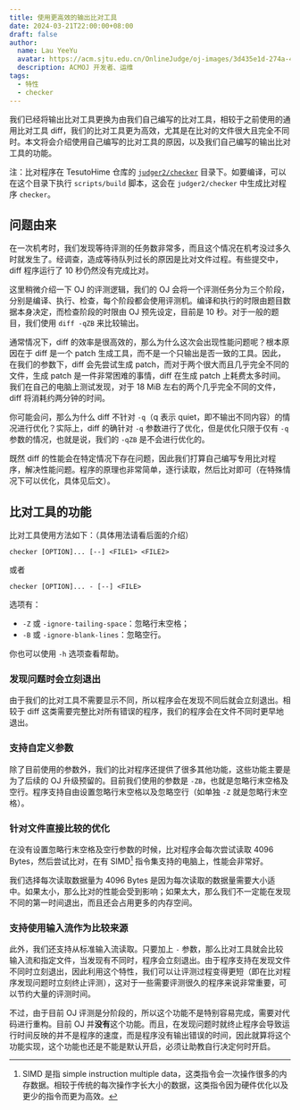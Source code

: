 ```yaml
---
title: 使用更高效的输出比对工具
date: 2024-03-21T22:00:00+08:00
draft: false
author:
  name: Lau YeeYu
  avatar: https://acm.sjtu.edu.cn/OnlineJudge/oj-images/3d435e1d-274a-491b-9f36-f1433c3ccade
  description: ACMOJ 开发者、运维
tags:
  - 特性
  - checker
---
```


我们已经将输出比对工具更换为由我们自己编写的比对工具，相较于之前使用的通用比对工具 diff，我们的比对工具更为高效，尤其是在比对的文件很大且完全不同时。本文将会介绍使用自己编写的比对工具的原因，以及我们自己编写的输出比对工具的功能。

<!--more-->

注：比对程序在 TesutoHime 仓库的 [`judger2/checker`](https://github.com/ACMClassOJ/TesutoHime/blob/34c534e6bc67a66ebb056d23fb0cbcf26d6169d9/judger2/checker) 目录下。如要编译，可以在这个目录下执行 `scripts/build` 脚本，这会在 `judger2/checker` 中生成比对程序 `checker`。

## 问题由来

在一次机考时，我们发现等待评测的任务数非常多，而且这个情况在机考没过多久时就发生了。经调查，造成等待队列过长的原因是比对文件过程。有些提交中，diff 程序运行了 10 秒仍然没有完成比对。

这里稍微介绍一下 OJ 的评测逻辑，我们的 OJ 会将一个评测任务分为三个阶段，分别是编译、执行、检查，每个阶段都会使用评测机。编译和执行的时限由题目数据本身决定，而检查阶段的时限由 OJ 预先设定，目前是 10 秒。对于一般的题目，我们使用 `diff -qZB` 来比较输出。

通常情况下，diff 的效率是很高效的，那么为什么这次会出现性能问题呢？根本原因在于 diff 是一个 patch 生成工具，而不是一个只输出是否一致的工具。因此，在我们的参数下，diff 会先尝试生成 patch，而对于两个很大而且几乎完全不同的文件，生成 patch 是一件非常困难的事情，diff 在生成 patch 上耗费太多时间。我们在自己的电脑上测试发现，对于 18 MiB 左右的两个几乎完全不同的文件，diff 将消耗约两分钟的时间。

你可能会问，那么为什么 diff 不针对 `-q`（q 表示 quiet，即不输出不同内容）的情况进行优化？实际上，diff 的确针对 `-q` 参数进行了优化，但是优化只限于仅有 `-q` 参数的情况，也就是说，我们的 `-qZB` 是不会进行优化的。

既然 diff 的性能会在特定情况下存在问题，因此我们打算自己编写专用比对程序，解决性能问题。程序的原理也非常简单，逐行读取，然后比对即可（在特殊情况下可以优化，具体见后文）。

## 比对工具的功能

比对工具使用方法如下：（具体用法请看后面的介绍）

```plain
checker [OPTION]... [--] <FILE1> <FILE2>
```

或者

```plain
checker [OPTION]... - [--] <FILE>
```

选项有：

- `-Z` 或 `-ignore-tailing-space`：忽略行末空格；
- `-B` 或 `-ignore-blank-lines`：忽略空行。

你也可以使用 `-h` 选项查看帮助。

### 发现问题时会立刻退出

由于我们的比对工具不需要显示不同，所以程序会在发现不同后就会立刻退出。相较于 diff 这类需要完整比对所有错误的程序，我们的程序会在文件不同时更早地退出。

### 支持自定义参数

除了目前使用的参数外，我们的比对程序还提供了很多其他功能，这些功能主要是为了后续的 OJ 升级预留的。目前我们使用的参数是 `-ZB`，也就是忽略行末空格及空行。程序支持自由设置忽略行末空格以及忽略空行（如单独 `-Z` 就是忽略行末空格）。

### 针对文件直接比较的优化

在没有设置忽略行末空格及空行参数的时候，比对程序会每次尝试读取 4096 Bytes，然后尝试比对，在有 SIMD[^1] 指令集支持的电脑上，性能会非常好。

[^1]: SIMD 是指 simple instruction multiple data，这类指令会一次操作很多的内存数据。相较于传统的每次操作字长大小的数据，这类指令因为硬件优化以及更少的指令而更为高效。

我们选择每次读取数据量为 4096 Bytes 是因为每次读取的数据量需要大小适中。如果太小，那么比对的性能会受到影响；如果太大，那么我们不一定能在发现不同的第一时间退出，而且还会占用更多的内存空间。

### 支持使用输入流作为比较来源

此外，我们还支持从标准输入流读取。只要加上 `-` 参数，那么比对工具就会比较输入流和指定文件，当发现有不同时，程序会立刻退出。由于程序支持在发现文件不同时立刻退出，因此利用这个特性，我们可以让评测过程变得更短（即在比对程序发现问题时立刻终止评测），这对于一些需要评测很久的程序来说非常重要，可以节约大量的评测时间。

不过，由于目前 OJ 评测是分阶段的，所以这个功能不是特别容易完成，需要对代码进行重构。目前 OJ 并**没有**这个功能。而且，在发现问题时就终止程序会导致运行时间反映的并不是程序的速度，而是程序没有输出错误的时间，因此就算将这个功能实现，这个功能也还是不能是默认开启，必须让助教自行决定何时开启。
